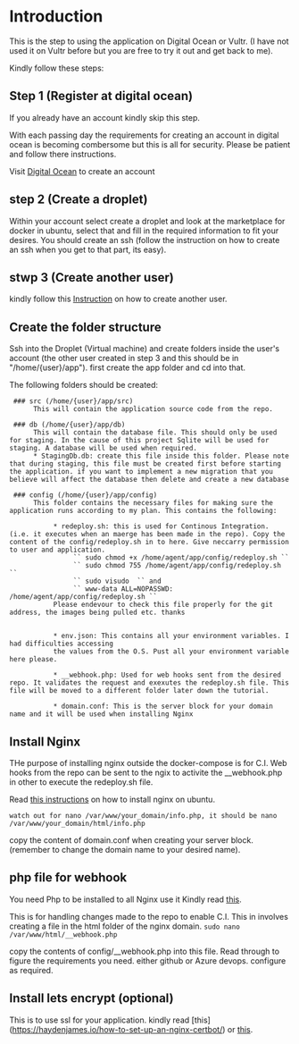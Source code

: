 # Introduction

This is the step to using the application on Digital Ocean or Vultr. (I have not used it on Vultr before but you are free to try it out and get back to me).

Kindly follow these steps:

## Step 1 (Register at digital ocean)

If you already have an account kindly skip this step.

With each passing day the requirements for creating an account in digital ocean is becoming combersome but this is all for security. Please be patient and follow there instructions.

Visit [Digital Ocean](https://cloud.digitalocean.com/registrations/new) to create an account

## step 2 (Create a droplet)

Within your account select create a droplet and look at the marketplace for docker in ubuntu, select that and fill in the required information to fit your desires. You should create an ssh (follow the instruction on how to create an ssh when you get to that part, its easy).

## stwp 3 (Create another user)

kindly follow this [Instruction](https://www.digitalocean.com/community/tutorials/initial-server-setup-with-ubuntu-18-04) on how to create another user.

## Create the folder structure

Ssh into the Droplet (Virtual machine) and create folders inside the user's account (the other user created in step 3 and this should be in "/home/{user}/app"). first create the app folder and cd into that.

The following folders should be created:

     ### src (/home/{user}/app/src)
          This will contain the application source code from the repo.

     ### db (/home/{user}/app/db)
          This will contain the database file. This should only be used for staging. In the cause of this project Sqlite will be used for staging. A database will be used when required.
          * StagingDb.db: create this file inside this folder. Please note that during staging, this file must be created first before starting the application. if you want to implement a new migration that you believe will affect the database then delete and create a new database

     ### config (/home/{user}/app/config)
          This folder contains the necessary files for making sure the application runs according to my plan. This contains the following:

               * redeploy.sh: this is used for Continous Integration. (i.e. it executes when an maerge has been made in the repo). Copy the content of the config/redeploy.sh in to here. Give neccarry permission to user and application.
                    `` sudo chmod +x /home/agent/app/config/redeploy.sh `` 
                    `` sudo chmod 755 /home/agent/app/config/redeploy.sh ``
                    `` sudo visudo  `` and
                    `` www-data ALL=NOPASSWD: /home/agent/app/config/redeploy.sh ``
               Please endevour to check this file properly for the git address, the images being pulled etc. thanks


               * env.json: This contains all your environment variables. I had difficulties accessing 
               the values from the O.S. Pust all your environment variable here please.

               * __webhook.php: Used for web hooks sent from the desired repo. It validates the request and exexutes the redeploy.sh file. This file will be moved to a different folder later down the tutorial.

               * domain.conf: This is the server block for your domain name and it will be used when installing Nginx

## Install Nginx

THe purpose of installing nginx outside the docker-compose is for C.I. Web hooks from the repo can be sent to the ngix to activite the __webhook.php in other to execute the redeploy.sh file.

Read [this instructions](https://www.digitalocean.com/community/tutorials/how-to-install-linux-nginx-mariadb-php-lemp-stack-on-debian-10) on how to install nginx on ubuntu.

`` watch out for nano /var/www/your_domain/info.php, it should be nano /var/www/your_domain/html/info.php ``

copy the content of domain.conf when creating your server block. (remember to change the domain name to your desired name).

## php file for webhook

You need Php to be installed to all Nginx use it Kindly read [this](https://www.digitalocean.com/community/tutorials/how-to-install-linux-nginx-mysql-php-lemp-stack-ubuntu-18-04).

This is for handling changes made to the repo to enable C.I.  This in involves creating a file in the html folder of the nginx domain.
     `` sudo nano /var/www/html/__webhook.php ``

copy the contents of config/__webhook.php into this file. Read through to figure the requirements you need. either github or Azure devops. configure as required.

## Install lets encrypt (optional)

This is to use ssl for your application. kindly read [this] (https://haydenjames.io/how-to-set-up-an-nginx-certbot/) or [this](https://www.digitalocean.com/community/tutorials/how-to-secure-nginx-with-let-s-encrypt-on-ubuntu-18-04).
